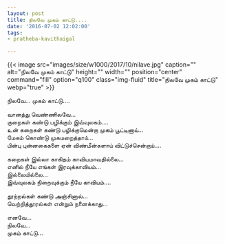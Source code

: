 ```yaml
---
layout: post
title: நிலவே முகம் காட்டு....
date: '2016-07-02 12:02:00'
tags:
- pratheba-kavithaigal

---
```


{{< image src="images/size/w1000/2017/10/nilave.jpg" caption="" alt="நிலவே முகம் காட்டு" height="" width="" position="center" command="fill" option="q100" class="img-fluid" title="நிலவே முகம் காட்டு"  webp="true"  >}}

நிலவே… முகம் காட்டு….

வானத்து வெண்ணிலவே…  
குறைகள் கண்டு பழிக்கும் இவ்வுலகம்….  
உன் கறைகள் கண்டு பழிக்குமென்றா முகம் பூட்டினாய்…  
மேகம் கொண்டு முகமறைத்தாய்…  
பின்பு புன்னகைகளை ஏன் விண்மீன்களாய் விட்டுச்சென்றாய்….  

கறைகள் இல்லா காகிதம் காவியமாவதில்லை…  
எனில் நீயே எங்கள் இரவுக்காவியம்…  
இல்லையில்லை…  
இவ்வுலகம் நிறைவுக்கும் நீயே காவியம்….  

தூற்றல்கள் கண்டு அஞ்சினால்…  
வெற்றித்தூரல்கள் என்றும் நனைக்காது…  

எனவே…  
நிலவே…  
முகம் காட்டு…